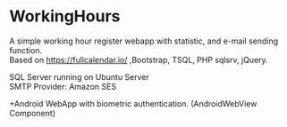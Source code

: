 # WorkingHours

A simple working hour register webapp with statistic, and e-mail sending function.   
Based on https://fullcalendar.io/ ,Bootstrap, TSQL, PHP sqlsrv, jQuery.

SQL Server running on Ubuntu Server  
SMTP Provider: Amazon SES  
  
+Android WebApp with biometric authentication. (AndroidWebView Component)
